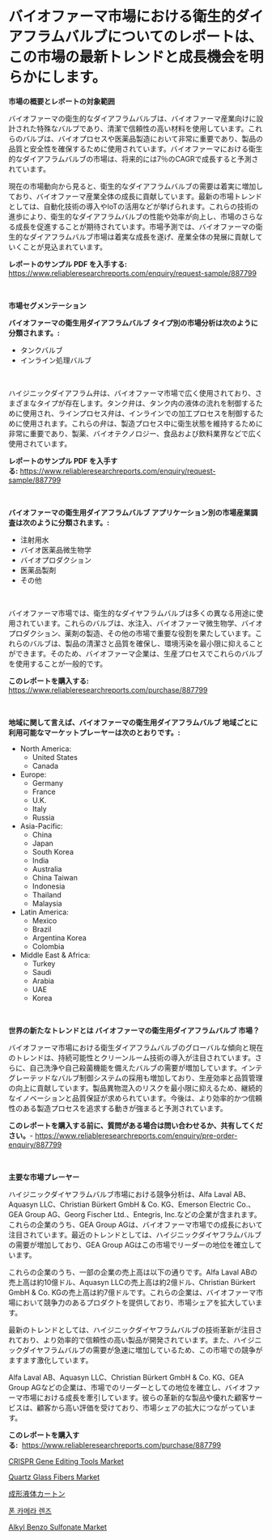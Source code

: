 <p><h1>バイオファーマ市場における衛生的ダイアフラムバルブについてのレポートは、この市場の最新トレンドと成長機会を明らかにします。</h1></p><p><strong>市場の概要とレポートの対象範囲</strong></p>
<p><p>バイオファーマの衛生的なダイアフラムバルブは、バイオファーマ産業向けに設計された特殊なバルブであり、清潔で信頼性の高い材料を使用しています。これらのバルブは、バイオプロセスや医薬品製造において非常に重要であり、製品の品質と安全性を確保するために使用されています。バイオファーマにおける衛生的なダイアフラムバルブの市場は、将来的には7％のCAGRで成長すると予測されています。</p><p>現在の市場動向から見ると、衛生的なダイアフラムバルブの需要は着実に増加しており、バイオファーマ産業全体の成長に貢献しています。最新の市場トレンドとしては、自動化技術の導入やIoTの活用などが挙げられます。これらの技術の進歩により、衛生的なダイアフラムバルブの性能や効率が向上し、市場のさらなる成長を促進することが期待されています。市場予測では、バイオファーマの衛生的なダイアフラムバルブ市場は着実な成長を遂げ、産業全体の発展に貢献していくことが見込まれています。</p></p>
<p><strong>レポートのサンプル PDF を入手する:</strong> <a href="https://www.reliableresearchreports.com/enquiry/request-sample/887799">https://www.reliableresearchreports.com/enquiry/request-sample/887799</a></p>
<p>&nbsp;</p>
<p><strong>市場セグメンテーション</strong></p>
<p><strong>バイオファーマの衛生用ダイアフラムバルブ タイプ別の市場分析は次のように分類されます。:</strong></p>
<p><ul><li>タンクバルブ</li><li>インライン処理バルブ</li></ul></p>
<p>&nbsp;</p>
<p><p>ハイジニックダイアフラム弁は、バイオファーマ市場で広く使用されており、さまざまなタイプが存在します。タンク弁は、タンク内の液体の流れを制御するために使用され、ラインプロセス弁は、インラインでの加工プロセスを制御するために使用されます。これらの弁は、製造プロセス中に衛生状態を維持するために非常に重要であり、製薬、バイオテクノロジー、食品および飲料業界などで広く使用されています。</p></p>
<p><strong>レポートのサンプル PDF を入手する:</strong>&nbsp;<a href="https://www.reliableresearchreports.com/enquiry/request-sample/887799">https://www.reliableresearchreports.com/enquiry/request-sample/887799</a></p>
<p>&nbsp;</p>
<p><strong> バイオファーマの衛生用ダイアフラムバルブ アプリケーション別の市場産業調査は次のように分類されます。:</strong></p>
<p><ul><li>注射用水</li><li>バイオ医薬品微生物学</li><li>バイオプロダクション</li><li>医薬品製剤</li><li>その他</li></ul></p>
<p>&nbsp;</p>
<p><p>バイオファーマ市場では、衛生的なダイヤフラムバルブは多くの異なる用途に使用されています。これらのバルブは、水注入、バイオファーマ微生物学、バイオプロダクション、薬剤の製造、その他の市場で重要な役割を果たしています。これらのバルブは、製品の清潔さと品質を確保し、環境汚染を最小限に抑えることができます。そのため、バイオファーマ企業は、生産プロセスでこれらのバルブを使用することが一般的です。</p></p>
<p><strong>このレポートを購入する:</strong>&nbsp; <a href="https://www.reliableresearchreports.com/purchase/887799">https://www.reliableresearchreports.com/purchase/887799</a></p>
<p>&nbsp;</p>
<p><strong>地域に関して言えば、バイオファーマの衛生用ダイアフラムバルブ 地域ごとに利用可能なマーケットプレーヤーは次のとおりです。:</strong></p>
<p><ul>
    <li>
        North America:
        <ul>
            <li>United States</li>
            <li>Canada</li>
        </ul>
    </li>
    <li>
        Europe:
        <ul>
            <li>Germany</li>
            <li>France</li>
            <li>U.K.</li>
            <li>Italy</li>
            <li>Russia</li>
        </ul>
    </li>
    <li>
        Asia-Pacific:
        <ul>
            <li>China</li>
            <li>Japan</li>
            <li>South Korea</li>
            <li>India</li>
            <li>Australia</li>
            <li>China Taiwan</li>
            <li>Indonesia</li>
            <li>Thailand</li>
            <li>Malaysia</li>
        </ul>
    </li>
    <li>
        Latin America:
        <ul>
            <li>Mexico</li>
            <li>Brazil</li>
            <li>Argentina Korea</li>
            <li>Colombia</li>
        </ul>
    </li>
    <li>
        Middle East & Africa:
        <ul>
            <li>Turkey</li>
            <li>Saudi</li>
            <li>Arabia</li>
            <li>UAE</li>
            <li>Korea</li>
        </ul>
    </li>
    </ul></p>
<p>&nbsp;</p>
<p><strong>世界の新たなトレンドとは バイオファーマの衛生用ダイアフラムバルブ 市場？</strong></p>
<p><p>バイオファーマ市場における衛生ダイアフラムバルブのグローバルな傾向と現在のトレンドは、持続可能性とクリーンルーム技術の導入が注目されています。さらに、自己洗浄や自己殺菌機能を備えたバルブの需要が増加しています。インテグレーテッドなバルブ制御システムの採用も増加しており、生産効率と品質管理の向上に貢献しています。製品異物混入のリスクを最小限に抑えるため、継続的なイノベーションと品質保証が求められています。今後は、より効率的かつ信頼性のある製造プロセスを追求する動きが強まると予測されています。</p></p>
<p><strong>このレポートを購入する前に、質問がある場合は問い合わせるか、共有してください。</strong>- <a href="https://www.reliableresearchreports.com/enquiry/pre-order-enquiry/887799">https://www.reliableresearchreports.com/enquiry/pre-order-enquiry/887799</a></p>
<p>&nbsp;</p>
<p><strong>主要な市場プレーヤー</strong></p>
<p><p>ハイジニックダイヤフラムバルブ市場における競争分析は、Alfa Laval AB、Aquasyn LLC、Christian Bürkert GmbH & Co. KG、Emerson Electric Co.、GEA Group AG、Georg Fischer Ltd.、Entegris, Inc.などの企業が含まれます。これらの企業のうち、GEA Group AGは、バイオファーマ市場での成長において注目されています。最近のトレンドとしては、ハイジニックダイヤフラムバルブの需要が増加しており、GEA Group AGはこの市場でリーダーの地位を確立しています。</p><p>これらの企業のうち、一部の企業の売上高は以下の通りです。Alfa Laval ABの売上高は約10億ドル、Aquasyn LLCの売上高は約2億ドル、Christian Bürkert GmbH & Co. KGの売上高は約7億ドルです。これらの企業は、バイオファーマ市場において競争力のあるプロダクトを提供しており、市場シェアを拡大しています。</p><p>最新のトレンドとしては、ハイジニックダイヤフラムバルブの技術革新が注目されており、より効率的で信頼性の高い製品が開発されています。また、ハイジニックダイヤフラムバルブの需要が急速に増加しているため、この市場での競争がますます激化しています。</p><p>Alfa Laval AB、Aquasyn LLC、Christian Bürkert GmbH & Co. KG、GEA Group AGなどの企業は、市場でのリーダーとしての地位を確立し、バイオファーマ市場における成長を牽引しています。彼らの革新的な製品や優れた顧客サービスは、顧客から高い評価を受けており、市場シェアの拡大につながっています。</p></p>
<p><strong>このレポートを購入する:</strong>&nbsp;&nbsp;<a href="https://www.reliableresearchreports.com/purchase/887799">https://www.reliableresearchreports.com/purchase/887799</a></p>
<p><p><a href="https://issuu.com/reportprime-2/docs/crispr-gene-editing-tools-market-size-2030.pptx">CRISPR Gene Editing Tools Market</a></p><p><a href="https://github.com/dringals/Market-Research-Report-List-3/blob/main/quartz-glass-fibers-market.md">Quartz Glass Fibers Market</a></p><p><a href="https://github.com/sghwr779811674/Market-Research-Report-List-1/blob/main/32912741418.md">成形液体カートン</a></p><p><a href="https://github.com/vdhdwjyp90142/Market-Research-Report-List-1/blob/main/57769411020.md">폰 카메라 렌즈</a></p><p><a href="https://github.com/lbird53714/Market-Research-Report-List-3/blob/main/alkyl-benzo-sulfonate-market.md">Alkyl Benzo Sulfonate Market</a></p></p>